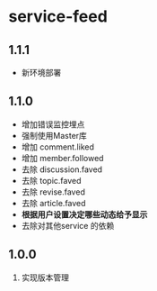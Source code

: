 # service-feed

## 1.1.1
- 新环境部署

## 1.1.0

- 增加错误监控埋点
- 强制使用Master库
- 增加 comment.liked
- 增加 member.followed
- 去除 discussion.faved
- 去除 topic.faved
- 去除 revise.faved
- 去除 article.faved
- **根据用户设置决定哪些动态给予显示**
- 去除对其他service 的依赖

## 1.0.0
1. 实现版本管理
